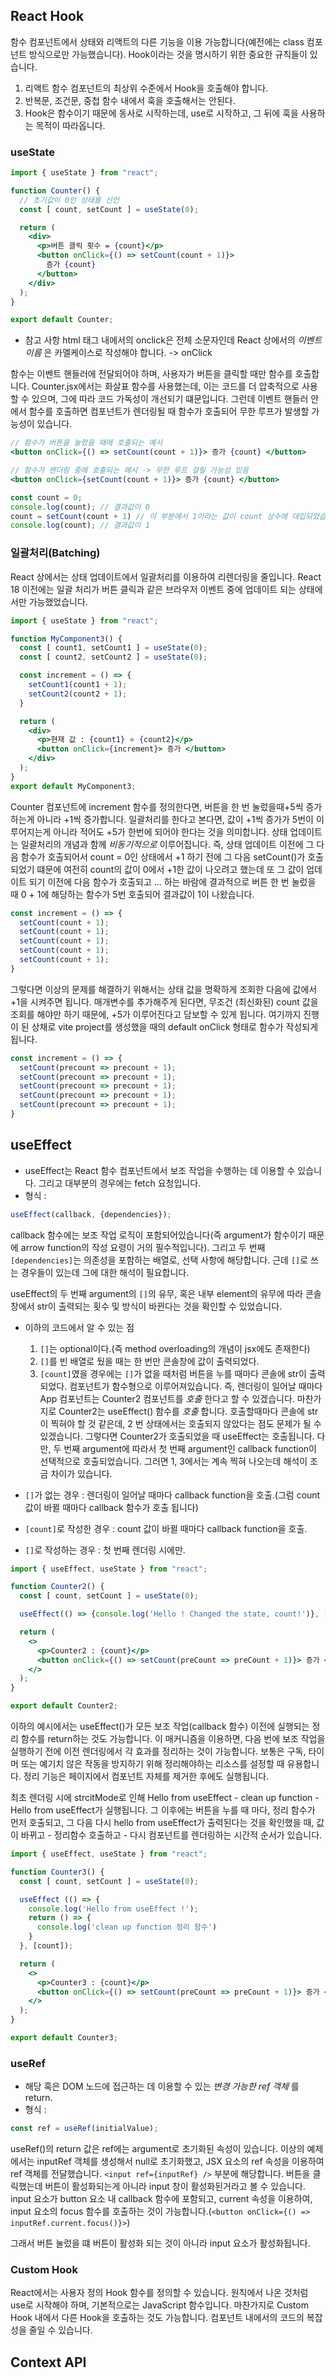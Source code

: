 ## React Hook
함수 컴포넌트에서 상태와 리액트의 다른 기능을 이용 가능합니다(예전에는 class 컴포넌트 방식으로만 가능했습니다). Hook이라는 것을 명시하기 위한 중요한 규칙들이 있습니다.
1. 리액트 함수 컴포넌트의 최상위 수준에서 Hook을 호출해야 합니다.
2. 반복문, 조건문, 중첩 함수 내에서 훅을 호출해서는 안된다.
3. Hook은 함수이기 때문에 동사로 시작하는데, use로 시작하고, 그 뒤에 훅을 사용하는 목적이 따라옵니다.

### useState
```jsx
import { useState } from "react";

function Counter() {
  // 초기값이 0인 상태를 선언
  const [ count, setCount ] = useState(0);

  return (
    <div>
      <p>버튼 클릭 횟수 = {count}</p>
      <button onClick={() => setCount(count + 1)}>
        증가 {count}
      </button>
    </div>
  );
}

export default Counter;
```
* 참고 사항
html 태그 내에서의 onclick은 전체 소문자인데 React 상에서의 _이벤트 이름_ 은 카멜케이스로 작성해야 합니다. -> onClick

함수는 이벤트 핸들러에 전달되어야 하며, 사용자가 버튼을 클릭할 때만 함수를 호출합니다. Counter.jsx에서는 화살표 함수를 사용했는데, 이는 코드를 더 압축적으로 사용할 수 있으며, 그에 따라 코드 가독성이 개선되기 떄문입니다. 그런데 이벤트 핸들러 안에서 함수를 호출하면 컴포넌트가 렌더링될 때 함수가 호출되어 무한 루프가 발생할 가능성이 있습니다.

```jsx
// 함수가 버튼을 눌렀을 때에 호출되는 예시
<button onClick={() => setCount(count + 1)}> 증가 {count} </button>

// 함수가 렌더링 중에 호출되는 예시 -> 무한 루프 걸릴 가능성 있음
<button onClick={setCount(count + 1)}> 증가 {count} </button>
```

```jsx
const count = 0;
console.log(count); // 결과값이 0
count = setCount(count + 1) // 이 부분에서 1이라는 값이 count 상수에 대입되었습니다
console.log(count); // 결과값이 1
```

### 일괄처리(Batching)
React 상에서는 상태 업데이트에서 일괄처리를 이용하여 리렌더링을 줄입니다. React 18 이전에는 일괄 처리가 버튼 클릭과 같은 브라우저 이벤트 중에 업데이트 되는 상태에서만 가능했었습니다.

```jsx
import { useState } from "react";

function MyComponent3() {
  const [ count1, setCount1 ] = useState(0);
  const [ count2, setCount2 ] = useState(0);

  const increment = () => {
    setCount1(count1 + 1);
    setCount2(count2 + 1);
  }

  return (
    <div>
      <p>현재 값 : {count1} ⭐ {count2}</p>
      <button onClick={increment}> 증가 </button>
    </div>
  );
}
export default MyComponent3;
```

Counter 컴포넌트에 increment 함수를 정의한다면, 버튼을 한 번 눌렀을때+5씩 증가하는게 아니라 +1씩 증가합니다. 일괄처리를 한다고 본다면, 값이 +1씩 증가가 5번이 이루어지는게 아니라 적어도 +5가 한번에 되어야 한다는 것을 의미합니다. 상태 업데이트는 일괄처리의 개념과 함께 _비동기적으로_ 이루어집니다. 즉, 상태 업데이트 이전에 그 다음 함수가 호출되어서 count = 0인 상태에서 +1 하기 전에 그 다음 setCount()가 호출되었기 떄문에 여전히 count의 값이 0에서 +1한 값이 나오려고 했는데 또 그 값이 업데이트 되기 이전에 다음 함수가 호출되고 ... 하는 바람에 결과적으로 버튼 한 번 눌렀을 때 0 + 1에 해당하는 함수가 5번 호출되어 결과값이 1이 나왔습니다.
```jsx
const increment = () => {
  setCount(count + 1);
  setCount(count + 1);
  setCount(count + 1);
  setCount(count + 1);
  setCount(count + 1);
}
```

그렇다면 이상의 문제를 해결하기 위해서는 상태 값을 명확하게 조회한 다음에 값에서 +1을 시켜주면 됩니다. 매개변수를 추가해주게 된다면, 무조건 (최신화된) count 값을 조회를 해야만 하기 때문에, +5가 이루어진다고 담보할 수 있게 됩니다. 여기까지 진행이 된 상채로 vite project를 생성했을 때의 default onClick 형태로 함수가 작성되게 됩니다.
```jsx
const increment = () => {
  setCount(precount => precount + 1);
  setCount(precount => precount + 1);
  setCount(precount => precount + 1);
  setCount(precount => precount + 1);
  setCount(precount => precount + 1);
}
```

## useEffect
- useEffect는 React 함수 컴포넌트에서 보조 작업을 수행하는 데 이용할 수 있습니다. 그리고 대부분의 경우에는 fetch 요청입니다.
- 형식 :
```jsx
useEffect(callback, {dependencies});
```

callback 함수에는 보조 작업 로직이 포함되어있습니다(즉 argument가 함수이기 때문에 arrow function의 작성 요령이 거의 필수적입니다). 그리고 두 번째 `[dependencies]`는 의존성을 포함하는 배열로, 선택 사항에 해당합니다. 근데 `[]`로 쓰는 경우들이 있는데 그에 대한 해석이 필요합니다.

useEffect의 두 번째 argument의 `[]`의 유무, 혹은 내부 element의 유무에 따라 콘솔창에서 str이 출력되는 횟수 및 방식이 바뀐다는 것을 확인할 수 있었습니다.
- 이하의 코드에서 알 수 있는 점
  1. `[]`는 optional이다.(즉 method overloading의 개념이 jsx에도 존재한다)
  2. `[]`를 빈 배열로 뒀을 때는 한 번만 콘솔창에 값이 출력되었다.
  3. `[count]`였을 경우에는 `[]`가 없을 때처럼 버튼을 누를 때마다 콘솔에 str이 출력되었다.
컴포넌트가 함수형으로 이루어져있습니다. 즉, 렌더링이 일어날 때마다 App 컴포넌트는 Counter2 컴포넌트를 _호출_ 한다고 할 수 있겠습니다. 마찬가지로 Counter2는 useEffect() 함수를 _호출_ 합니다. 호출할때마다 콘솔에 str이 찍혀야 할 것 같은데, 2 번 상태에서는 호출되지 않았다는 점도 문제가 될 수 있겠습니다. 그렇다면 Counter2가 호출되었을 때 useEffect는 호출됩니다. 다만, 두 번째 argument에 따라서 첫 번째 argument인 callback function이 선택적으로 호출되었습니다. 그러면 1, 3에서는 계속 찍혀 나오는데 해석이 조금 차이가 있습니다.

- `[]`가 없는 경우 : 렌더링이 일어날 때마다 callback function을 호출.(그럼 count 값이 바뀔 때마다 callback 함수가 호출 됩니다)
- `[count]`로 작성한 경우 : count 값이 바뀔 때마다 callback function을 호출.
- `[]`로 작성하는 경우 : 첫 번째 렌더링 시에만.
```jsx
import { useEffect, useState } from "react";

function Counter2() {
  const [ count, setCount ] = useState(0);

  useEffect(() => {console.log('Hello ! Changed the state, count!')}, [count]);

  return (
    <>
      <p>Counter2 : {count}</p>
      <button onClick={() => setCount(preCount => preCount + 1)}> 증가 </button>
    </>
  );
}

export default Counter2;
```

이하의 예시에서는 useEffect()가 모든 보조 작업(callback 함수) 이전에 실행되는 정리 함수를 return하는 것도 가능합니다. 이 매커니즘을 이용하면, 다음 번에 보조 작업을 실행하기 전에 이전 렌더링에서 각 효과를 정리하는 것이 가능합니다. 보통은 구독, 타이머 또는 예기치 않은 작동을 방지하기 위해 정리해야하는 리소스를 설정할 때 유용합니다. 정리 기능은 페이지에서 컴포넌트 자체를 제거한 후에도 실행됩니다.

최초 렌더링 시에 strcitMode로 인해 Hello from useEffect - clean up function - Hello from useEffect가 실행됩니다. 그 이후에는 버튼을 누를 때 마다, 정리 함수가 먼저 호출되고, 그 다음 다시 hello from useEffect가 출력된다는 것을 확인했을 때, 값이 바뀌고 - 정리함수 호출하고 - 다시 컴포넌트를 렌더링하는 시간적 순서가 있습니다.
```jsx
import { useEffect, useState } from "react";

function Counter3() {
  const [ count, setCount ] = useState(0);

  useEffect (() => {
    console.log('Hello from useEffect !');
    return () => {
      console.log('clean up function 정리 함수')
    }
  }, [count]);

  return (
    <>
      <p>Counter3 : {count}</p>
      <button onClick={() => setCount(preCount => preCount + 1)}> 증가 </button>
    </>
  );
}

export default Counter3;
```

### useRef
- 해당 혹은 DOM 노드에 접근하는 데 이용할 수 있는 _변경 가능한 ref 객체_ 를 return.
- 형식 :
```jsx
const ref = useRef(initialValue);
```
useRef()의 return 값은 ref에는 argument로 초기화된 속성이 있습니다. 이상의 예제에서는 inputRef 객체를 생성해서 null로 초기화했고, JSX 요소의 ref 속성을 이용하여 ref 객체를 전달했습니다. `<input ref={inputRef} />` 부분에 해당합니다. 버튼을 클릭했는데 버튼이 활성화되는게 아니라 input 창이 활성화된거라고 볼 수 있습니다. input 요소가 button 요소 내 callback 함수에 포함되고, current 속성을 이용하여, input 요소의 focus 함수를 호출하는 것이 가능합니다.(`<button onClick={() => inputRef.current.focus()}>`)

그래서 버튼 눌렀을 떄 버튼이 활성화 되는 것이 아니라 input 요소가 활성화됩니다.

### Custom Hook
React에서는 사용자 정의 Hook 함수를 정의할 수 있습니다. 원칙에서 나온 것처럼 use로 시작해야 하며, 기본적으로는 JavaScript 함수입니다. 마찬가지로 Custom Hook 내에서 다른 Hook을 호출하는 것도 가능합니다. 컴포넌트 내에서의 코드의 복잡성을 줄일 수 있습니다.

## Context API







